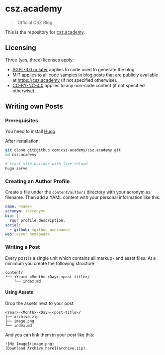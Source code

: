 # csz.academy
> Official CSZ Blog.

This is the repository for [csz.academy](https://csz.academy).

## Licensing
Three (yes, three) licenses apply:

- [AGPL-3.0 or later](./LICENSE.AGPL-3.0-or-later) applies to code used to generate the blog.
- [MIT](./LICENSE.MIT) applies to all code samples in blog posts that are publicly available at https://csz.academy (if not specified otherwise).
- [CC-BY-NC-4.0](./LICENSE.CC-BY-NC-4.0) applies to any non-code content (if not specified otherwise).

## Writing own Posts

### Prerequisites
You need to install [Hugo](https://gohugo.io).

After installation:
```sh
git clone git@github.com:csz-academy/csz.academy.git
cd csz.academy

# start site builder with live-reload
hugo serve
```

### Creating an Author Profile
Create a file under the `content/authors` directory with your acronym as filename. Then add a YAML content with your personal information like this:
```yaml
name: <name>
acronym: <acronym>
bio: |
  Your profile description.
social:
  - github: <github username>
web: <your homepage>
```

### Writing a Post

Every post is a single unit which contains all markup- and asset files.
At a minimum you create the following structure
```
content/
└── <Year>-<Month>-<Day>-<post-title>/
    └── index.md
```

#### Using Assets

Drop the assets next to your post:
```
<Year>-<Month>-<Day>-<post-title>/
├── archive.zip
├── image.png
└── index.md
```
And you can link them in your post like this:
~~~
![My Image](image.png)
[Download Archive here](archive.zip)
~~~

